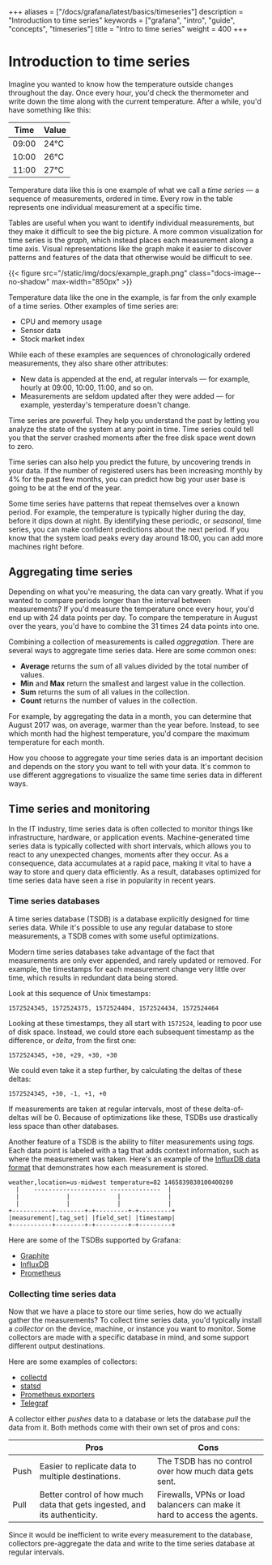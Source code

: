 +++
aliases = ["/docs/grafana/latest/basics/timeseries"]
description = "Introduction to time series"
keywords = ["grafana", "intro", "guide", "concepts", "timeseries"]
title = "Intro to time series"
weight = 400
+++

# Introduction to time series

Imagine you wanted to know how the temperature outside changes throughout the day. Once every hour, you'd check the thermometer and write down the time along with the current temperature. After a while, you'd have something like this:

| Time  | Value |
| ----- | ----- |
| 09:00 | 24°C  |
| 10:00 | 26°C  |
| 11:00 | 27°C  |

Temperature data like this is one example of what we call a _time series_ — a sequence of measurements, ordered in time. Every row in the table represents one individual measurement at a specific time.

Tables are useful when you want to identify individual measurements, but they make it difficult to see the big picture. A more common visualization for time series is the _graph_, which instead places each measurement along a time axis. Visual representations like the graph make it easier to discover patterns and features of the data that otherwise would be difficult to see.

{{< figure src="/static/img/docs/example_graph.png" class="docs-image--no-shadow" max-width="850px" >}}

Temperature data like the one in the example, is far from the only example of a time series. Other examples of time series are:

- CPU and memory usage
- Sensor data
- Stock market index

While each of these examples are sequences of chronologically ordered measurements, they also share other attributes:

- New data is appended at the end, at regular intervals — for example, hourly at 09:00, 10:00, 11:00, and so on.
- Measurements are seldom updated after they were added — for example, yesterday's temperature doesn't change.

Time series are powerful. They help you understand the past by letting you analyze the state of the system at any point in time. Time series could tell you that the server crashed moments after the free disk space went down to zero.

Time series can also help you predict the future, by uncovering trends in your data. If the number of registered users has been increasing monthly by 4% for the past few months, you can predict how big your user base is going to be at the end of the year.

Some time series have patterns that repeat themselves over a known period. For example, the temperature is typically higher during the day, before it dips down at night. By identifying these periodic, or _seasonal_, time series, you can make confident predictions about the next period. If you know that the system load peaks every day around 18:00, you can add more machines right before.

## Aggregating time series

Depending on what you're measuring, the data can vary greatly. What if you wanted to compare periods longer than the interval between measurements? If you'd measure the temperature once every hour, you'd end up with 24 data points per day. To compare the temperature in August over the years, you'd have to combine the 31 times 24 data points into one.

Combining a collection of measurements is called _aggregation_. There are several ways to aggregate time series data. Here are some common ones:

- **Average** returns the sum of all values divided by the total number of values.
- **Min** and **Max** return the smallest and largest value in the collection.
- **Sum** returns the sum of all values in the collection.
- **Count** returns the number of values in the collection.

For example, by aggregating the data in a month, you can determine that August 2017 was, on average, warmer than the year before. Instead, to see which month had the highest temperature, you'd compare the maximum temperature for each month.

How you choose to aggregate your time series data is an important decision and depends on the story you want to tell with your data. It's common to use different aggregations to visualize the same time series data in different ways.

## Time series and monitoring

In the IT industry, time series data is often collected to monitor things like infrastructure, hardware, or application events. Machine-generated time series data is typically collected with short intervals, which allows you to react to any unexpected changes, moments after they occur. As a consequence, data accumulates at a rapid pace, making it vital to have a way to store and query data efficiently. As a result, databases optimized for time series data have seen a rise in popularity in recent years.

### Time series databases

A time series database (TSDB) is a database explicitly designed for time series data. While it's possible to use any regular database to store measurements, a TSDB comes with some useful optimizations.

Modern time series databases take advantage of the fact that measurements are only ever appended, and rarely updated or removed. For example, the timestamps for each measurement change very little over time, which results in redundant data being stored.

Look at this sequence of Unix timestamps:

```
1572524345, 1572524375, 1572524404, 1572524434, 1572524464
```

Looking at these timestamps, they all start with `1572524`, leading to poor use of disk space. Instead, we could store each subsequent timestamp as the difference, or _delta_, from the first one:

```
1572524345, +30, +29, +30, +30
```

We could even take it a step further, by calculating the deltas of these deltas:

```
1572524345, +30, -1, +1, +0
```

If measurements are taken at regular intervals, most of these delta-of-deltas will be 0. Because of optimizations like these, TSDBs use drastically less space than other databases.

Another feature of a TSDB is the ability to filter measurements using _tags_. Each data point is labeled with a tag that adds context information, such as where the measurement was taken. Here's an example of the [InfluxDB data format](https://docs.influxdata.com/influxdb/v1.7/write_protocols/line_protocol_tutorial/#syntax) that demonstrates how each measurement is stored.

```
weather,location=us-midwest temperature=82 1465839830100400200
  |    -------------------- --------------  |
  |             |             |             |
  |             |             |             |
+-----------+--------+-+---------+-+---------+
|measurement|,tag_set| |field_set| |timestamp|
+-----------+--------+-+---------+-+---------+
```

Here are some of the TSDBs supported by Grafana:

- [Graphite](https://graphiteapp.org/)
- [InfluxDB](https://www.influxdata.com/products/influxdb-overview/)
- [Prometheus](https://prometheus.io/)

### Collecting time series data

Now that we have a place to store our time series, how do we actually gather the measurements? To collect time series data, you'd typically install a _collector_ on the device, machine, or instance you want to monitor. Some collectors are made with a specific database in mind, and some support different output destinations.

Here are some examples of collectors:

- [collectd](https://collectd.org/)
- [statsd](https://github.com/statsd/statsd)
- [Prometheus exporters](https://prometheus.io/docs/instrumenting/exporters/)
- [Telegraf](https://github.com/influxdata/telegraf)

A collector either _pushes_ data to a database or lets the database _pull_ the data from it. Both methods come with their own set of pros and cons:

|      | Pros                                                                      | Cons                                                                     |
| ---- | ------------------------------------------------------------------------- | ------------------------------------------------------------------------ |
| Push | Easier to replicate data to multiple destinations.                        | The TSDB has no control over how much data gets sent.                    |
| Pull | Better control of how much data that gets ingested, and its authenticity. | Firewalls, VPNs or load balancers can make it hard to access the agents. |

Since it would be inefficient to write every measurement to the database, collectors pre-aggregate the data and write to the time series database at regular intervals.
